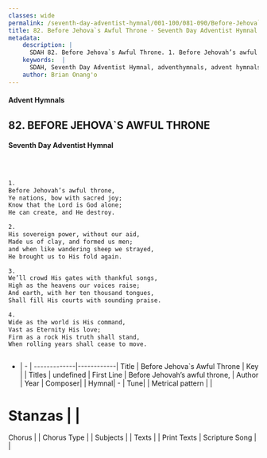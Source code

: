 ```yaml
---
classes: wide
permalink: /seventh-day-adventist-hymnal/001-100/081-090/Before-Jehova`s-Awful-Throne/
title: 82. Before Jehova`s Awful Throne - Seventh Day Adventist Hymnal
metadata:
    description: |
      SDAH 82. Before Jehova`s Awful Throne. 1. Before Jehovah’s awful throne, Ye nations, bow with sacred joy; Know that the Lord is God alone; He can create, and He destroy.
    keywords:  |
      SDAH, Seventh Day Adventist Hymnal, adventhymnals, advent hymnals, Before Jehova`s Awful Throne, Before Jehovah’s awful throne, 
    author: Brian Onang'o
---
```


#### Advent Hymnals
## 82. BEFORE JEHOVA`S AWFUL THRONE
#### Seventh Day Adventist Hymnal

```txt



1.
Before Jehovah’s awful throne,
Ye nations, bow with sacred joy;
Know that the Lord is God alone;
He can create, and He destroy.

2.
His sovereign power, without our aid,
Made us of clay, and formed us men;
and when like wandering sheep we strayed,
He brought us to His fold again.

3.
We’ll crowd His gates with thankful songs,
High as the heavens our voices raise;
And earth, with her ten thousand tongues,
Shall fill His courts with sounding praise.

4.
Wide as the world is His command,
Vast as Eternity His love;
Firm as a rock His truth shall stand,
When rolling years shall cease to move.



```

- |   -  |
-------------|------------|
Title | Before Jehova`s Awful Throne |
Key |  |
Titles | undefined |
First Line | Before Jehovah’s awful throne, |
Author | 
Year | 
Composer|  |
Hymnal|  - |
Tune|  |
Metrical pattern | |
# Stanzas |  |
Chorus |  |
Chorus Type |  |
Subjects |  |
Texts |  |
Print Texts | 
Scripture Song |  |
  
